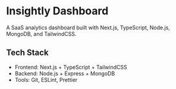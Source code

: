 # Insightly Dashboard

A SaaS analytics dashboard built with Next.js, TypeScript, Node.js, MongoDB, and TailwindCSS.

## Tech Stack

- Frontend: Next.js + TypeScript + TailwindCSS
- Backend: Node.js + Express + MongoDB
- Tools: Git, ESLint, Prettier
